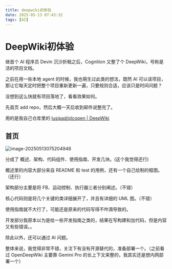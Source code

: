 ```yaml
---
title: deepwiki初体验
date: 2025-05-13 07:43:32
tags: [AI]
---
```


# DeepWiki初体验

继首个 AI 程序员 Devin 沉沙折戟之后，Cognition 又整了个 DeepWiki，号称是活的项目文档。

之前在用一些本地 agent 的时候，我也萌生过此类的想法，既然 AI 可以读项目，那让它每天定时把整个项目重新更新一遍，只要规则合适，应该只是时间问题？

没想到这么快就有项目落地了，看看效果如何。



先首页 add repo，然后大概一天后收到邮件说整完了。

用的是我自己仓库里的 [lusipad/plcopen | DeepWiki](https://deepwiki.com/lusipad/plcopen)



## 首页

![image-20250513075204948](http://raw.gitmirror.com/lusipad/imgur/main/img/image-20250513075204948.png)



分成了 概述、架构、代码组件、使用指南、开发几块。(这个我觉得还行)

概述里的内容大部分来自 README 和 test 的用例，还有一个自己绘制的框图。（还行）

架构部分主要是将 FB、运动控制、执行器三者分别阐述。（不错）

核心代码则是将几个关键的类详细展开了，并且有详细的 UML 图。（不错）

使用指南就不大行了，可能还是原来的代码写得不咋滴导致的。

开发部分我原本以为是给一些开发指南之类的，结果在写构建和加代码，但是内容又有些错误。。

除此以外，还可以通过 AI 问题。



整体来说，我觉得非常不错，关注下有没有开源替代的，准备部署一个。（之前看过 OpenDeepWiki 主要靠 Gemini Pro 的长上下文来整的，我其实还是想内网部署一个）
